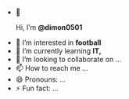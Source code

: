 - 👋 <p>Hi, I’m <strong>@dimon0501</strong></p>
- 👀 I’m interested in <strong>football</strong>
- 🌱 I’m currently learning <strong>IT,</strong>
- 💞️ I’m looking to collaborate on ...
- 📫 How to reach me ...
- 😄 Pronouns: ...
- ⚡ Fun fact: ...

<!---
dimon0501/dimon0501 is a ✨ special ✨ repository because its `README.md` (this file) appears on your GitHub profile.
You can click the Preview link to take a look at your changes.
--->
